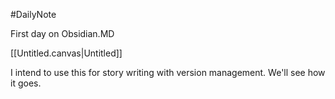 #DailyNote

First day on Obsidian.MD

[[Untitled.canvas|Untitled]]

I intend to use this for story writing with version management. We'll see how it goes.